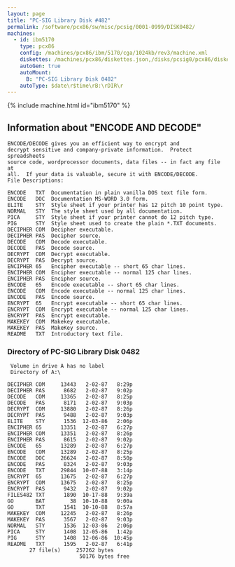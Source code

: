 ```yaml
---
layout: page
title: "PC-SIG Library Disk #482"
permalink: /software/pcx86/sw/misc/pcsig/0001-0999/DISK0482/
machines:
  - id: ibm5170
    type: pcx86
    config: /machines/pcx86/ibm/5170/cga/1024kb/rev3/machine.xml
    diskettes: /machines/pcx86/diskettes.json,/disks/pcsig0/pcx86/diskettes.json
    autoGen: true
    autoMount:
      B: "PC-SIG Library Disk 0482"
    autoType: $date\r$time\rB:\rDIR\r
---
```


{% include machine.html id="ibm5170" %}

## Information about "ENCODE AND DECODE"

    ENCODE/DECODE gives you an efficient way to encrypt and
    decrypt sensitive and company-private information.  Protect spreadsheets
    source code, wordprocessor documents, data files -- in fact any file at
    all.  If your data is valuable, secure it with ENCODE/DECODE.
    File Descriptions:
    
    ENCODE   TXT  Documentation in plain vanilla DOS text file form.
    ENCODE   DOC  Documentation MS-WORD 3.0 form.
    ELITE    STY  Style sheet if your printer has 12 pitch 10 point type.
    NORMAL   STY  The style sheet used by all documentation.
    PICA     STY  Style sheet if your printer cannot do 12 pitch type.
    PIG      STY  Style sheet used to create the plain *.TXT documents.
    DECIPHER COM  Decipher executable.
    DECIPHER PAS  Decipher source.
    DECODE   COM  Decode executable.
    DECODE   PAS  Decode source.
    DECRYPT  COM  Decrypt executable.
    DECRYPT  PAS  Decrypt source.
    ENCIPHER 65   Encipher executable -- short 65 char lines.
    ENCIPHER COM  Encipher executable -- normal 125 char lines.
    ENCIPHER PAS  Encipher source.
    ENCODE   65   Encode executable -- short 65 char lines.
    ENCODE   COM  Encode executable -- normal 125 char lines.
    ENCODE   PAS  Encode source.
    ENCRYPT  65   Encrypt executable -- short 65 char lines.
    ENCRYPT  COM  Encrypt executable -- normal 125 char lines.
    ENCRYPT  PAS  Encrypt executable.
    MAKEKEY  COM  Makekey executable.
    MAKEKEY  PAS  MakeKey source.
    README   TXT  Introductory text file.

### Directory of PC-SIG Library Disk 0482

     Volume in drive A has no label
     Directory of A:\

    DECIPHER COM     13443   2-02-87   8:29p
    DECIPHER PAS      8682   2-02-87   9:02p
    DECODE   COM     13365   2-02-87   8:25p
    DECODE   PAS      8171   2-02-87   9:03p
    DECRYPT  COM     13880   2-02-87   8:26p
    DECRYPT  PAS      9488   2-02-87   9:03p
    ELITE    STY      1536  12-03-86   2:06p
    ENCIPHER 65      13351   2-02-87   6:27p
    ENCIPHER COM     13351   2-02-87   8:26p
    ENCIPHER PAS      8615   2-02-87   9:02p
    ENCODE   65      13289   2-02-87   6:27p
    ENCODE   COM     13289   2-02-87   8:25p
    ENCODE   DOC     26624   2-02-87   8:50p
    ENCODE   PAS      8324   2-02-87   9:03p
    ENCODE   TXT     29844  10-07-88   3:14p
    ENCRYPT  65      13675   2-02-87   6:27p
    ENCRYPT  COM     13675   2-02-87   8:25p
    ENCRYPT  PAS      9432   2-02-87   9:02p
    FILES482 TXT      1890  10-17-88   9:39a
    GO       BAT        38  10-10-88   9:00a
    GO       TXT      1541  10-10-88   8:57a
    MAKEKEY  COM     12245   2-02-87   8:26p
    MAKEKEY  PAS      3567   2-02-87   9:03p
    NORMAL   STY      1536  12-03-86   2:06p
    PICA     STY      1408  12-05-86   1:42p
    PIG      STY      1408  12-06-86  10:45p
    README   TXT      1595   2-02-87   6:41p
           27 file(s)     257262 bytes
                           50176 bytes free
